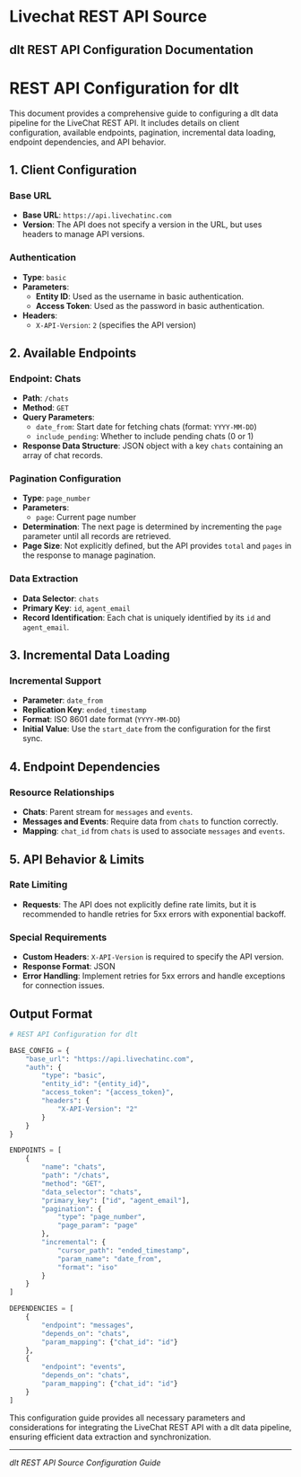 # Livechat REST API Source

## dlt REST API Configuration Documentation

# REST API Configuration for dlt

This document provides a comprehensive guide to configuring a dlt data pipeline for the LiveChat REST API. It includes details on client configuration, available endpoints, pagination, incremental data loading, endpoint dependencies, and API behavior.

## 1. Client Configuration

### Base URL
- **Base URL**: `https://api.livechatinc.com`
- **Version**: The API does not specify a version in the URL, but uses headers to manage API versions.

### Authentication
- **Type**: `basic`
- **Parameters**:
  - **Entity ID**: Used as the username in basic authentication.
  - **Access Token**: Used as the password in basic authentication.
- **Headers**:
  - `X-API-Version`: `2` (specifies the API version)

## 2. Available Endpoints

### Endpoint: Chats
- **Path**: `/chats`
- **Method**: `GET`
- **Query Parameters**:
  - `date_from`: Start date for fetching chats (format: `YYYY-MM-DD`)
  - `include_pending`: Whether to include pending chats (0 or 1)
- **Response Data Structure**: JSON object with a key `chats` containing an array of chat records.

### Pagination Configuration
- **Type**: `page_number`
- **Parameters**:
  - `page`: Current page number
- **Determination**: The next page is determined by incrementing the `page` parameter until all records are retrieved.
- **Page Size**: Not explicitly defined, but the API provides `total` and `pages` in the response to manage pagination.

### Data Extraction
- **Data Selector**: `chats`
- **Primary Key**: `id`, `agent_email`
- **Record Identification**: Each chat is uniquely identified by its `id` and `agent_email`.

## 3. Incremental Data Loading

### Incremental Support
- **Parameter**: `date_from`
- **Replication Key**: `ended_timestamp`
- **Format**: ISO 8601 date format (`YYYY-MM-DD`)
- **Initial Value**: Use the `start_date` from the configuration for the first sync.

## 4. Endpoint Dependencies

### Resource Relationships
- **Chats**: Parent stream for `messages` and `events`.
- **Messages and Events**: Require data from `chats` to function correctly.
- **Mapping**: `chat_id` from `chats` is used to associate `messages` and `events`.

## 5. API Behavior & Limits

### Rate Limiting
- **Requests**: The API does not explicitly define rate limits, but it is recommended to handle retries for 5xx errors with exponential backoff.

### Special Requirements
- **Custom Headers**: `X-API-Version` is required to specify the API version.
- **Response Format**: JSON
- **Error Handling**: Implement retries for 5xx errors and handle exceptions for connection issues.

## Output Format

```python
# REST API Configuration for dlt

BASE_CONFIG = {
    "base_url": "https://api.livechatinc.com",
    "auth": {
        "type": "basic",
        "entity_id": "{entity_id}",
        "access_token": "{access_token}",
        "headers": {
            "X-API-Version": "2"
        }
    }
}

ENDPOINTS = [
    {
        "name": "chats",
        "path": "/chats",
        "method": "GET",
        "data_selector": "chats",
        "primary_key": ["id", "agent_email"],
        "pagination": {
            "type": "page_number",
            "page_param": "page"
        },
        "incremental": {
            "cursor_path": "ended_timestamp",
            "param_name": "date_from",
            "format": "iso"
        }
    }
]

DEPENDENCIES = [
    {
        "endpoint": "messages",
        "depends_on": "chats",
        "param_mapping": {"chat_id": "id"}
    },
    {
        "endpoint": "events",
        "depends_on": "chats",
        "param_mapping": {"chat_id": "id"}
    }
]
```

This configuration guide provides all necessary parameters and considerations for integrating the LiveChat REST API with a dlt data pipeline, ensuring efficient data extraction and synchronization.

---
*dlt REST API Source Configuration Guide*